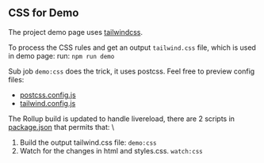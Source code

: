 ## CSS for Demo
The project demo page uses [tailwindcss](https://tailwindcss.com/docs).

To process the CSS rules and get an output `tailwind.css` file, which is used in demo page:
run: `npm run demo`

Sub job `demo:css` does the trick, it uses postcss. Feel free to preview config files:
- [postcss.config.js](postcss.config.js)
- [tailwind.config.js](tailwind.config.js)

The Rollup build is updated to handle livereload, there are 2 scripts in [package.json](../../package.json) that permits that: \
1. Build the output tailwind.css file: `demo:css`
2. Watch for the changes in html and styles.css. `watch:css`
